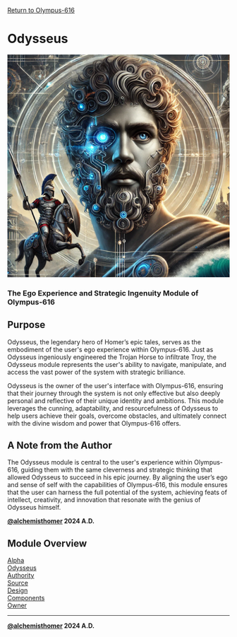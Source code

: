 [Return to Olympus-616](../olympus-616/README.md)

# Odysseus
![odysseus](./odysseus.avatar.png)

### The Ego Experience and Strategic Ingenuity Module of Olympus-616

## Purpose
Odysseus, the legendary hero of Homer’s epic tales, serves as the embodiment of the user's ego experience within Olympus-616. Just as Odysseus ingeniously engineered the Trojan Horse to infiltrate Troy, the Odysseus module represents the user's ability to navigate, manipulate, and access the vast power of the system with strategic brilliance.

Odysseus is the owner of the user's interface with Olympus-616, ensuring that their journey through the system is not only effective but also deeply personal and reflective of their unique identity and ambitions. This module leverages the cunning, adaptability, and resourcefulness of Odysseus to help users achieve their goals, overcome obstacles, and ultimately connect with the divine wisdom and power that Olympus-616 offers.

## A Note from the Author
The Odysseus module is central to the user's experience within Olympus-616, guiding them with the same cleverness and strategic thinking that allowed Odysseus to succeed in his epic journey. By aligning the user’s ego and sense of self with the capabilities of Olympus-616, this module ensures that the user can harness the full potential of the system, achieving feats of intellect, creativity, and innovation that resonate with the genius of Odysseus himself.

****[@alchemisthomer](https://github.com/alchemisthomer)
2024 A.D.****

## Module Overview
[Alpha](../../README.md)  
[Odysseus](README.md)  
[Authority](../zeus/zeus.components.md)  
[Source](odysseus.source.md)  
[Design](odysseus.design.md)  
[Components](odysseus.components.md)  
[Owner](https://github.com/alchemisthomer)

***
**[@alchemisthomer](https://github.com/alchemisthomer)
2024 A.D.**